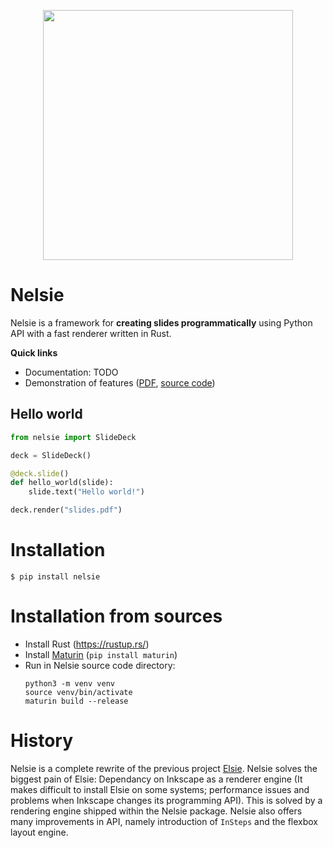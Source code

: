 <p align="center">
<img src='docs/imgs/nelsie-logo.jpg' width='400'>
</p>

# Nelsie

Nelsie is a framework for **creating slides programmatically** using Python API with a fast renderer written in Rust.

**Quick links**

- Documentation: TODO
- Demonstration of features ([PDF](https://spirali.github.io/nelsie/pdf/bigdemo.pdf), [source code](examples/bigdemo/bigdemo.py))


## Hello world

```python
from nelsie import SlideDeck

deck = SlideDeck()

@deck.slide()
def hello_world(slide):
    slide.text("Hello world!")

deck.render("slides.pdf")
```

# Installation

```commandline
$ pip install nelsie
```

# Installation from sources

* Install Rust (https://rustup.rs/)
* Install [Maturin](https://www.maturin.rs/) (`pip install maturin`)
* Run in Nelsie source code directory:
  ```commandline
  python3 -m venv venv
  source venv/bin/activate
  maturin build --release
  ```


# History

Nelsie is a complete rewrite of the previous project [Elsie](https://github.com/spirali/elsie). Nelsie solves the biggest pain of Elsie: Dependancy on Inkscape as a renderer engine (It makes difficult to install Elsie on some systems; performance issues and problems when Inkscape changes its programming API). This is solved by a rendering engine shipped within the Nelsie package. Nelsie also offers many improvements in API, namely introduction of `InSteps` and the flexbox layout engine.
